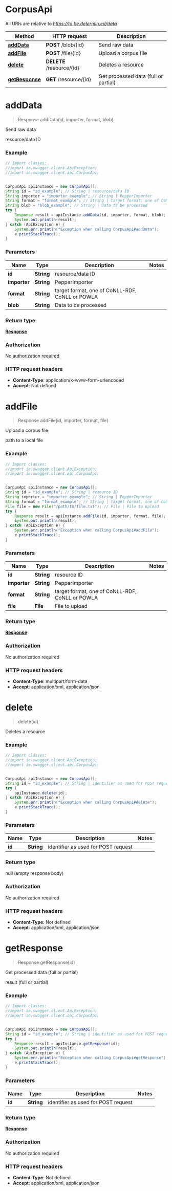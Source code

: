 # CorpusApi

All URIs are relative to *https://to.be.determin.ed/data*

Method | HTTP request | Description
------------- | ------------- | -------------
[**addData**](CorpusApi.md#addData) | **POST** /blob/{id} | Send raw data
[**addFile**](CorpusApi.md#addFile) | **POST** /file/{id} | Upload a corpus file
[**delete**](CorpusApi.md#delete) | **DELETE** /resource/{id} | Deletes a resource
[**getResponse**](CorpusApi.md#getResponse) | **GET** /resource/{id} | Get processed data (full or partial)


<a name="addData"></a>
# **addData**
> Response addData(id, importer, format, blob)

Send raw data

resource/data ID

### Example
```java
// Import classes:
//import io.swagger.client.ApiException;
//import io.swagger.client.api.CorpusApi;


CorpusApi apiInstance = new CorpusApi();
String id = "id_example"; // String | resource/data ID
String importer = "importer_example"; // String | PepperImporter
String format = "format_example"; // String | target format, one of CoNLL-RDF, CoNLL or POWLA
String blob = "blob_example"; // String | Data to be processed
try {
    Response result = apiInstance.addData(id, importer, format, blob);
    System.out.println(result);
} catch (ApiException e) {
    System.err.println("Exception when calling CorpusApi#addData");
    e.printStackTrace();
}
```

### Parameters

Name | Type | Description  | Notes
------------- | ------------- | ------------- | -------------
 **id** | **String**| resource/data ID |
 **importer** | **String**| PepperImporter |
 **format** | **String**| target format, one of CoNLL-RDF, CoNLL or POWLA |
 **blob** | **String**| Data to be processed |

### Return type

[**Response**](Response.md)

### Authorization

No authorization required

### HTTP request headers

 - **Content-Type**: application/x-www-form-urlencoded
 - **Accept**: Not defined

<a name="addFile"></a>
# **addFile**
> Response addFile(id, importer, format, file)

Upload a corpus file

path to a local file

### Example
```java
// Import classes:
//import io.swagger.client.ApiException;
//import io.swagger.client.api.CorpusApi;


CorpusApi apiInstance = new CorpusApi();
String id = "id_example"; // String | resource ID
String importer = "importer_example"; // String | PepperImporter
String format = "format_example"; // String | target format, one of CoNLL-RDF, CoNLL or POWLA
File file = new File("/path/to/file.txt"); // File | File to upload
try {
    Response result = apiInstance.addFile(id, importer, format, file);
    System.out.println(result);
} catch (ApiException e) {
    System.err.println("Exception when calling CorpusApi#addFile");
    e.printStackTrace();
}
```

### Parameters

Name | Type | Description  | Notes
------------- | ------------- | ------------- | -------------
 **id** | **String**| resource ID |
 **importer** | **String**| PepperImporter |
 **format** | **String**| target format, one of CoNLL-RDF, CoNLL or POWLA |
 **file** | **File**| File to upload |

### Return type

[**Response**](Response.md)

### Authorization

No authorization required

### HTTP request headers

 - **Content-Type**: multipart/form-data
 - **Accept**: application/xml, application/json

<a name="delete"></a>
# **delete**
> delete(id)

Deletes a resource



### Example
```java
// Import classes:
//import io.swagger.client.ApiException;
//import io.swagger.client.api.CorpusApi;


CorpusApi apiInstance = new CorpusApi();
String id = "id_example"; // String | identifier as used for POST request
try {
    apiInstance.delete(id);
} catch (ApiException e) {
    System.err.println("Exception when calling CorpusApi#delete");
    e.printStackTrace();
}
```

### Parameters

Name | Type | Description  | Notes
------------- | ------------- | ------------- | -------------
 **id** | **String**| identifier as used for POST request |

### Return type

null (empty response body)

### Authorization

No authorization required

### HTTP request headers

 - **Content-Type**: Not defined
 - **Accept**: application/xml, application/json

<a name="getResponse"></a>
# **getResponse**
> Response getResponse(id)

Get processed data (full or partial)

result (full or partial)

### Example
```java
// Import classes:
//import io.swagger.client.ApiException;
//import io.swagger.client.api.CorpusApi;


CorpusApi apiInstance = new CorpusApi();
String id = "id_example"; // String | identifier as used for POST request
try {
    Response result = apiInstance.getResponse(id);
    System.out.println(result);
} catch (ApiException e) {
    System.err.println("Exception when calling CorpusApi#getResponse");
    e.printStackTrace();
}
```

### Parameters

Name | Type | Description  | Notes
------------- | ------------- | ------------- | -------------
 **id** | **String**| identifier as used for POST request |

### Return type

[**Response**](Response.md)

### Authorization

No authorization required

### HTTP request headers

 - **Content-Type**: Not defined
 - **Accept**: application/xml, application/json

